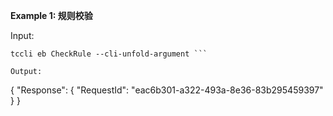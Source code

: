 **Example 1: 规则校验**



Input: 

```
tccli eb CheckRule --cli-unfold-argument ```

Output: 
```
{
    "Response": {
        "RequestId": "eac6b301-a322-493a-8e36-83b295459397"
    }
}
```

